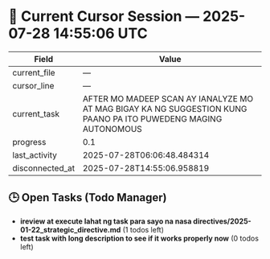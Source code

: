 # 📝 Current Cursor Session — 2025-07-28 14:55:06 UTC

| Field | Value |
|-------|-------|
| current_file | — |
| cursor_line | — |
| current_task | AFTER MO MADEEP SCAN AY IANALYZE MO AT MAG BIGAY KA NG SUGGESTION KUNG PAANO PA ITO PUWEDENG MAGING AUTONOMOUS |
| progress | 0.1 |
| last_activity | 2025-07-28T06:06:48.484314 |
| disconnected_at | 2025-07-28T14:55:06.958819 |

## 🕒 Open Tasks (Todo Manager)
- **ireview at execute lahat ng task para sayo na nasa directives/2025-01-22_strategic_directive.md** (1 todos left)
- **test task with long description to see if it works properly now** (0 todos left)
